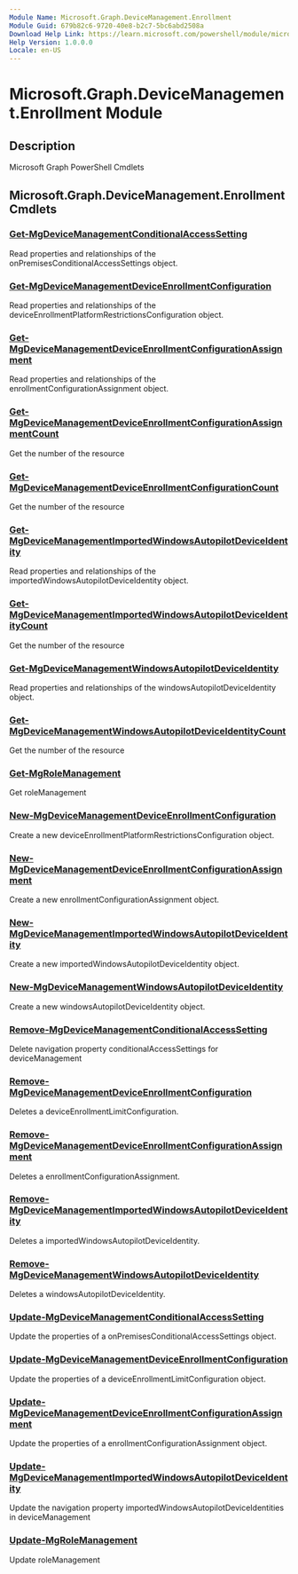 ```yaml
---
Module Name: Microsoft.Graph.DeviceManagement.Enrollment
Module Guid: 679b82c6-9720-40e8-b2c7-5bc6abd2508a
Download Help Link: https://learn.microsoft.com/powershell/module/microsoft.graph.devicemanagement.enrollment
Help Version: 1.0.0.0
Locale: en-US
---
```


# Microsoft.Graph.DeviceManagement.Enrollment Module
## Description
Microsoft Graph PowerShell Cmdlets

## Microsoft.Graph.DeviceManagement.Enrollment Cmdlets
### [Get-MgDeviceManagementConditionalAccessSetting](Get-MgDeviceManagementConditionalAccessSetting.md)
Read properties and relationships of the onPremisesConditionalAccessSettings object.

### [Get-MgDeviceManagementDeviceEnrollmentConfiguration](Get-MgDeviceManagementDeviceEnrollmentConfiguration.md)
Read properties and relationships of the deviceEnrollmentPlatformRestrictionsConfiguration object.

### [Get-MgDeviceManagementDeviceEnrollmentConfigurationAssignment](Get-MgDeviceManagementDeviceEnrollmentConfigurationAssignment.md)
Read properties and relationships of the enrollmentConfigurationAssignment object.

### [Get-MgDeviceManagementDeviceEnrollmentConfigurationAssignmentCount](Get-MgDeviceManagementDeviceEnrollmentConfigurationAssignmentCount.md)
Get the number of the resource

### [Get-MgDeviceManagementDeviceEnrollmentConfigurationCount](Get-MgDeviceManagementDeviceEnrollmentConfigurationCount.md)
Get the number of the resource

### [Get-MgDeviceManagementImportedWindowsAutopilotDeviceIdentity](Get-MgDeviceManagementImportedWindowsAutopilotDeviceIdentity.md)
Read properties and relationships of the importedWindowsAutopilotDeviceIdentity object.

### [Get-MgDeviceManagementImportedWindowsAutopilotDeviceIdentityCount](Get-MgDeviceManagementImportedWindowsAutopilotDeviceIdentityCount.md)
Get the number of the resource

### [Get-MgDeviceManagementWindowsAutopilotDeviceIdentity](Get-MgDeviceManagementWindowsAutopilotDeviceIdentity.md)
Read properties and relationships of the windowsAutopilotDeviceIdentity object.

### [Get-MgDeviceManagementWindowsAutopilotDeviceIdentityCount](Get-MgDeviceManagementWindowsAutopilotDeviceIdentityCount.md)
Get the number of the resource

### [Get-MgRoleManagement](Get-MgRoleManagement.md)
Get roleManagement

### [New-MgDeviceManagementDeviceEnrollmentConfiguration](New-MgDeviceManagementDeviceEnrollmentConfiguration.md)
Create a new deviceEnrollmentPlatformRestrictionsConfiguration object.

### [New-MgDeviceManagementDeviceEnrollmentConfigurationAssignment](New-MgDeviceManagementDeviceEnrollmentConfigurationAssignment.md)
Create a new enrollmentConfigurationAssignment object.

### [New-MgDeviceManagementImportedWindowsAutopilotDeviceIdentity](New-MgDeviceManagementImportedWindowsAutopilotDeviceIdentity.md)
Create a new importedWindowsAutopilotDeviceIdentity object.

### [New-MgDeviceManagementWindowsAutopilotDeviceIdentity](New-MgDeviceManagementWindowsAutopilotDeviceIdentity.md)
Create a new windowsAutopilotDeviceIdentity object.

### [Remove-MgDeviceManagementConditionalAccessSetting](Remove-MgDeviceManagementConditionalAccessSetting.md)
Delete navigation property conditionalAccessSettings for deviceManagement

### [Remove-MgDeviceManagementDeviceEnrollmentConfiguration](Remove-MgDeviceManagementDeviceEnrollmentConfiguration.md)
Deletes a deviceEnrollmentLimitConfiguration.

### [Remove-MgDeviceManagementDeviceEnrollmentConfigurationAssignment](Remove-MgDeviceManagementDeviceEnrollmentConfigurationAssignment.md)
Deletes a enrollmentConfigurationAssignment.

### [Remove-MgDeviceManagementImportedWindowsAutopilotDeviceIdentity](Remove-MgDeviceManagementImportedWindowsAutopilotDeviceIdentity.md)
Deletes a importedWindowsAutopilotDeviceIdentity.

### [Remove-MgDeviceManagementWindowsAutopilotDeviceIdentity](Remove-MgDeviceManagementWindowsAutopilotDeviceIdentity.md)
Deletes a windowsAutopilotDeviceIdentity.

### [Update-MgDeviceManagementConditionalAccessSetting](Update-MgDeviceManagementConditionalAccessSetting.md)
Update the properties of a onPremisesConditionalAccessSettings object.

### [Update-MgDeviceManagementDeviceEnrollmentConfiguration](Update-MgDeviceManagementDeviceEnrollmentConfiguration.md)
Update the properties of a deviceEnrollmentLimitConfiguration object.

### [Update-MgDeviceManagementDeviceEnrollmentConfigurationAssignment](Update-MgDeviceManagementDeviceEnrollmentConfigurationAssignment.md)
Update the properties of a enrollmentConfigurationAssignment object.

### [Update-MgDeviceManagementImportedWindowsAutopilotDeviceIdentity](Update-MgDeviceManagementImportedWindowsAutopilotDeviceIdentity.md)
Update the navigation property importedWindowsAutopilotDeviceIdentities in deviceManagement

### [Update-MgRoleManagement](Update-MgRoleManagement.md)
Update roleManagement

